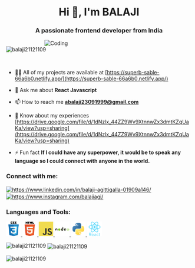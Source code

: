 <h1 align="center">Hi 👋, I'm BALAJI</h1>
<h3 align="center">A passionate frontend developer from India</h3>
<img align="right" alt="Coding" width="400" src="https://raw.githubusercontent.com/gist/MedRedha/fd8e2481bde2610c96b9aafde543879c/raw/88624e8d31c4295973dcb7c900dacf0edc0a6d99/coding.gif" />

<p align="left"> <img src="https://komarev.com/ghpvc/?username=balaji21121109&label=Profile%20views&color=0e75b6&style=flat" alt="balaji21121109" /> </p>

<p align="left"> <a href="https://twitter.com/" target="blank"><img src="https://img.shields.io/twitter/follow/?logo=twitter&style=for-the-badge" alt="" /></a> </p>

- 👨‍💻 All of my projects are available at [https://superb-sable-66a6b0.netlify.app/](https://superb-sable-66a6b0.netlify.app/)

- 💬 Ask me about **React Javascript**

- 📫 How to reach me **abalaji23091999@gmail.com**

- 📄 Know about my experiences [https://drive.google.com/file/d/1dNzlx_44ZZ9Wv9XtnnwZx3dmtKZqUaKa/view?usp=sharing](https://drive.google.com/file/d/1dNzlx_44ZZ9Wv9XtnnwZx3dmtKZqUaKa/view?usp=sharing)

- ⚡ Fun fact **If I could have any superpower, it would be to speak any language so I could connect with anyone in the world.**

<h3 align="left">Connect with me:</h3>
<p align="left">
<a href="https://linkedin.com/in/https://www.linkedin.com/in/balaji-agittigalla-01909a146/" target="blank"><img align="center" src="https://raw.githubusercontent.com/rahuldkjain/github-profile-readme-generator/master/src/images/icons/Social/linked-in-alt.svg" alt="https://www.linkedin.com/in/balaji-agittigalla-01909a146/" height="30" width="40" /></a>
<a href="https://instagram.com/https://www.instagram.com/balajiagi/" target="blank"><img align="center" src="https://raw.githubusercontent.com/rahuldkjain/github-profile-readme-generator/master/src/images/icons/Social/instagram.svg" alt="https://www.instagram.com/balajiagi/" height="30" width="40" /></a>
</p>

<h3 align="left">Languages and Tools:</h3>
<p align="left"> <a href="https://www.w3schools.com/css/" target="_blank" rel="noreferrer"> <img src="https://raw.githubusercontent.com/devicons/devicon/master/icons/css3/css3-original-wordmark.svg" alt="css3" width="40" height="40"/> </a> <a href="https://www.w3.org/html/" target="_blank" rel="noreferrer"> <img src="https://raw.githubusercontent.com/devicons/devicon/master/icons/html5/html5-original-wordmark.svg" alt="html5" width="40" height="40"/> </a> <a href="https://developer.mozilla.org/en-US/docs/Web/JavaScript" target="_blank" rel="noreferrer"> <img src="https://raw.githubusercontent.com/devicons/devicon/master/icons/javascript/javascript-original.svg" alt="javascript" width="40" height="40"/> </a> <a href="https://nodejs.org" target="_blank" rel="noreferrer"> <img src="https://raw.githubusercontent.com/devicons/devicon/master/icons/nodejs/nodejs-original-wordmark.svg" alt="nodejs" width="40" height="40"/> </a> <a href="https://www.python.org" target="_blank" rel="noreferrer"> <img src="https://raw.githubusercontent.com/devicons/devicon/master/icons/python/python-original.svg" alt="python" width="40" height="40"/> </a> <a href="https://reactjs.org/" target="_blank" rel="noreferrer"> <img src="https://raw.githubusercontent.com/devicons/devicon/master/icons/react/react-original-wordmark.svg" alt="react" width="40" height="40"/> </a> </p>

<p><img align="left" src="https://github-readme-stats.vercel.app/api/top-langs?username=balaji21121109&show_icons=true&locale=en&layout=compact" alt="balaji21121109" /></p>

<p>&nbsp;<img align="center" src="https://github-readme-stats.vercel.app/api?username=balaji21121109&show_icons=true&locale=en" alt="balaji21121109" /></p>

<p><img align="center" src="https://github-readme-streak-stats.herokuapp.com/?user=balaji21121109&" alt="balaji21121109" /></p>
 

